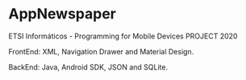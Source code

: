 # AppNewspaper
ETSI Informáticos - Programming for Mobile Devices
PROJECT 2020

FrontEnd: XML, Navigation Drawer and Material Design.

BackEnd: Java, Android SDK, JSON and SQLite.
